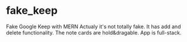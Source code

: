 # fake_keep
Fake Google Keep with MERN
 Actualy it's not totally fake. It has add and delete functionality. The note cards are hold&dragable. App is full-stack.

